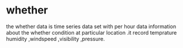 # whether
the whether data is time series data set with per hour data information about the whether condition at particular location .it record temprature humidity ,windspeed ,visibility ,pressure.

